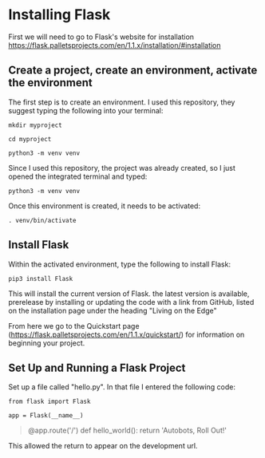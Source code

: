 # Installing Flask

First we will need to go to Flask's website for installation https://flask.palletsprojects.com/en/1.1.x/installation/#installation 

## Create a project, create an environment, activate the environment
The first step is to create an environment. I used this repository, they suggest typing the following into your terminal:

`mkdir myproject`

`cd myproject`

`python3 -m venv venv`


Since I used this repository, the project was already created, so I just opened the integrated terminal and typed:

`python3 -m venv venv`

Once this environment is created, it needs to be activated:

`. venv/bin/activate`

## Install Flask

Within the activated environment, type the following to install Flask:

`pip3 install Flask`

This will install the current version of Flask. the latest version is available, prerelease by installing or updating the code with a link from GitHub, listed on the installation page under the heading "Living on the Edge"

From here we go to the Quickstart page (https://flask.palletsprojects.com/en/1.1.x/quickstart/) for information on beginning your project.


## Set Up and Running a Flask Project

Set up a file called "hello.py". In that file I entered the following code:

`from flask import Flask `

`app = Flask(__name__)`

>@app.route('/')
def hello_world():
    return 'Autobots, Roll Out!'

This allowed the return to appear on the development url. 

